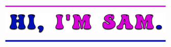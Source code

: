 <img align="center" src="images/pink_bar.png"></img>

<img align="center" src="images/intro_pic.png"></img>

<img align="center" src="images/blue_bar.png"></img>